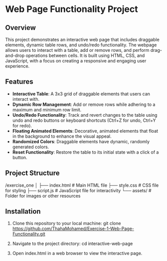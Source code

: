 # Web Page Functionality Project

## Overview

This project demonstrates an interactive web page that includes draggable elements, dynamic table rows, and undo/redo functionality. The webpage allows users to interact with a table, add or remove rows, and perform drag-and-drop operations between cells. It is built using HTML, CSS, and JavaScript, with a focus on creating a responsive and engaging user experience.

## Features

- **Interactive Table**: A 3x3 grid of draggable elements that users can interact with.
- **Dynamic Row Management**: Add or remove rows while adhering to a maximum and minimum row limit.
- **Undo/Redo Functionality**: Track and revert changes to the table using undo and redo buttons or keyboard shortcuts (Ctrl+Z for undo, Ctrl+Y for redo).
- **Floating Animated Elements**: Decorative, animated elements that float in the background to enhance the visual appeal.
- **Randomized Colors**: Draggable elements have dynamic, randomly generated colors.
- **Reset Functionality**: Restore the table to its initial state with a click of a button.

## Project Structure

/exercise_one
│
├── index.html          # Main HTML file
├── style.css           # CSS file for styling
├── script.js           # JavaScript file for interactivity
└── assets/             # Folder for images or other resources


## Installation

1. Clone this repository to your local machine:
   git clone https://github.com/ThahaMohamed/Exercise-1-Web-Page-Functionality.git

2. Navigate to the project directory:
cd interactive-web-page

3. Open index.html in a web browser to view the interactive page.
